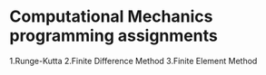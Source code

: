 # Computational Mechanics programming assignments

1.Runge-Kutta
2.Finite Difference Method
3.Finite Element Method
